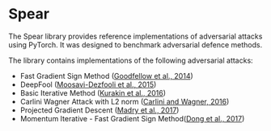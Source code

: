 Spear
==============================

The Spear library provides reference implementations of adversarial attacks using PyTorch. It was designed to benchmark adversarial defence methods.


The library contains implementations of the following adversarial attacks:
* Fast Gradient Sign Method ([Goodfellow et al., 2014](https://arxiv.org/abs/1412.6572))
* DeepFool ([Moosavi-Dezfooli et al., 2015](https://arxiv.org/abs/1511.04599))
* Basic Iterative Method ([Kurakin et al., 2016](https://arxiv.org/abs/1607.02533))
* Carlini Wagner Attack with L2 norm ([Carlini and Wagner, 2016](https://arxiv.org/abs/1608.04644))
* Projected Gradient Descent ([Madry et al., 2017](https://arxiv.org/abs/1706.06083))
* Momentum Iterative - Fast Gradient Sign Method([Dong et al., 2017](https://arxiv.org/abs/1710.06081))


